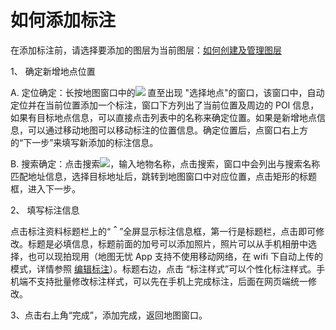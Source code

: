 # 如何添加标注

在添加标注前，请选择要添加的图层为当前图层：[如何创建及管理图层](/m-layers)

1、 确定新增地点位置

A. 定位确定：长按地图窗口中的![](http://pic.dituwuyou.com/map%2Fpicture%2Fmobile%2Faddmark.png ) 直至出现 "选择地点"的窗口，该窗口中，自动定位并在当前位置添加一个标注，窗口下方列出了当前位置及周边的 POI 信息，如果有目标地点信息，可以直接点击列表中的名称来确定位置。如果是新增地点信息，可以通过移动地图可以移动标注的位置信息。确定位置后，点窗口右上方的“下一步”来填写新添加的标注信息。

B. 搜索确定：点击搜索![](http://pic.dituwuyou.com/map%2Fpicture%2Fsearch.png)，输入地物名称，点击搜索，窗口中会列出与搜索名称匹配地址信息，选择目标地址后，跳转到地图窗口中对应位置，点击矩形的标题框，进入下一步。

2、 填写标注信息

点击标注资料标题栏上的“**＾**”全屏显示标注信息框，第一行是标题栏，点击即可修改。标题是必填信息，标题前面的加号可以添加照片，照片可以从手机相册中选择，也可以现拍现用（地图无忧 App 支持不使用移动网络，在 wifi 下自动上传的模式，详情参照 [编辑标注](/m-editmark)）。标题右边，点击 “标注样式”可以个性化标注样式。手机端不支持批量修改标注样式，可以先在手机上完成标注，后面在网页端统一修改。

3、点击右上角“完成”，添加完成，返回地图窗口。

